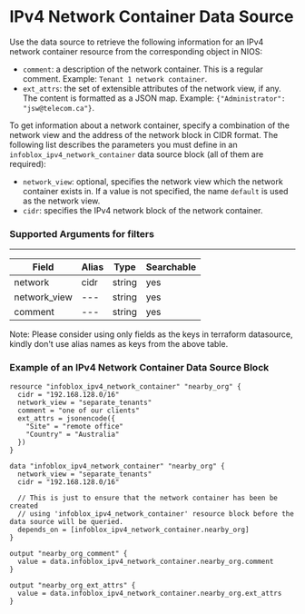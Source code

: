 # IPv4 Network Container Data Source

Use the data source to retrieve the following information for an IPv4 network container resource from the corresponding
object in NIOS:

* `comment`: a description of the network container. This is a regular comment. Example: `Tenant 1 network container`.
* `ext_attrs`: the set of extensible attributes of the network view, if any. The content is formatted as a JSON map. Example: `{"Administrator": "jsw@telecom.ca"}`.

To get information about a network container, specify a combination of
the network view and the address of the network block in CIDR format.
The following list describes the parameters you must define
in an `infoblox_ipv4_network_container` data source block (all of them are required):

* `network_view`: optional, specifies the network view which the network container exists in. If a value is not specified, the name `default` is used as the network view.
* `cidr`: specifies the IPv4 network block of the network container.

### Supported Arguments for filters

-----
| Field        | Alias | Type   | Searchable |
|--------------|-------|--------|------------|
| network      | cidr  | string | yes        |
| network_view | ---   | string | yes        |
| comment      | ---   | string | yes        |

Note: Please consider using only fields as the keys in terraform datasource, kindly don't use alias names as keys from the above table.

### Example of an IPv4 Network Container Data Source Block

```hcl
resource "infoblox_ipv4_network_container" "nearby_org" {
  cidr = "192.168.128.0/16"
  network_view = "separate_tenants"
  comment = "one of our clients"
  ext_attrs = jsonencode({
    "Site" = "remote office"
    "Country" = "Australia"
  })
}

data "infoblox_ipv4_network_container" "nearby_org" {
  network_view = "separate_tenants"
  cidr = "192.168.128.0/16"

  // This is just to ensure that the network container has been be created
  // using 'infoblox_ipv4_network_container' resource block before the data source will be queried.
  depends_on = [infoblox_ipv4_network_container.nearby_org]
}

output "nearby_org_comment" {
  value = data.infoblox_ipv4_network_container.nearby_org.comment
}

output "nearby_org_ext_attrs" {
  value = data.infoblox_ipv4_network_container.nearby_org.ext_attrs
}
```
